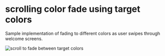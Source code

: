 # scrolling color fade using target colors
Sample implementation of fading to different colors as user swipes through welcome screens.

![scroll to fade between target colors](http://i.imgur.com/bBh8cqc.gif)
